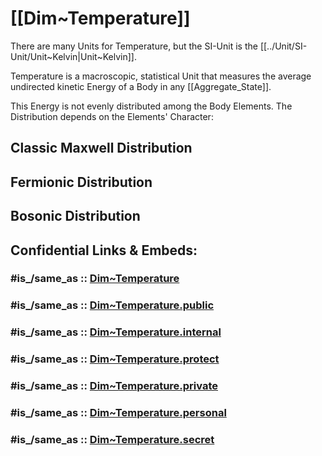 
# [[Dim~Temperature]]  

There are many Units for Temperature, but the SI-Unit is the [[../Unit/SI-Unit/Unit~Kelvin|Unit~Kelvin]].   

Temperature is a macroscopic, statistical Unit that measures the average undirected kinetic Energy of a Body in any [[Aggregate_State]].  

This Energy is not evenly distributed among the Body Elements. 
The Distribution depends on the Elements' Character: 

## Classic Maxwell Distribution 


## Fermionic Distribution 


## Bosonic Distribution 


## Confidential Links & Embeds: 

### #is_/same_as :: [Dim~Temperature](/_Standards/Dimension/Dim~Temperature.md) 

### #is_/same_as :: [Dim~Temperature.public](/_public/Dimension/Dim~Temperature.public.md) 

### #is_/same_as :: [Dim~Temperature.internal](/_internal/Dimension/Dim~Temperature.internal.md) 

### #is_/same_as :: [Dim~Temperature.protect](/_protect/Dimension/Dim~Temperature.protect.md) 

### #is_/same_as :: [Dim~Temperature.private](/_private/Dimension/Dim~Temperature.private.md) 

### #is_/same_as :: [Dim~Temperature.personal](/_personal/Dimension/Dim~Temperature.personal.md) 

### #is_/same_as :: [Dim~Temperature.secret](/_secret/Dimension/Dim~Temperature.secret.md)

